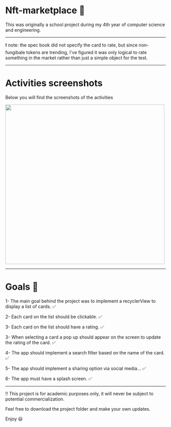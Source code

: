 # Nft-marketplace :mushroom:

This was originally a school project during my 4th year of computer science and engineering.
*********************************************************************************************
❗ note: the spec book did not specify the card to rate, but since non-fungibale tokens are trending, I've figured it was only logical to rate something in the market rather than just a simple object for the test.
*********************************************************************************************
# Activities screenshots

Below you will find the screenshots of the activities

<img src="C:\Users\Pc\AndroidStudioProjects\Nftmarketplace\app\src\main\res\drawable\splash_screen.png" width="500" height="500"/>

*********************************************************************************************
# Goals 	:notebook_with_decorative_cover:

1- The main goal behind the project was to implement a recyclerView to display a list of cards. :white_check_mark:

2- Each card on the list should be clickable. :white_check_mark:

3- Each card on the list should have a rating. :white_check_mark:

3- When selecting a card a pop up should appear on the screen to update the rating of the card. :white_check_mark:

4- The app should implement a search filter based on the name of the card. :white_check_mark:

5-  The app should implement a sharing option via social media... :white_check_mark:

6- The app must have a splash screen. :white_check_mark:

*********************************************************************************************
:bangbang: This project is for academic purposes only, it will never be subject to potential commercialization.

Feel free to download the project folder and make your own updates.

Enjoy :smiley:


